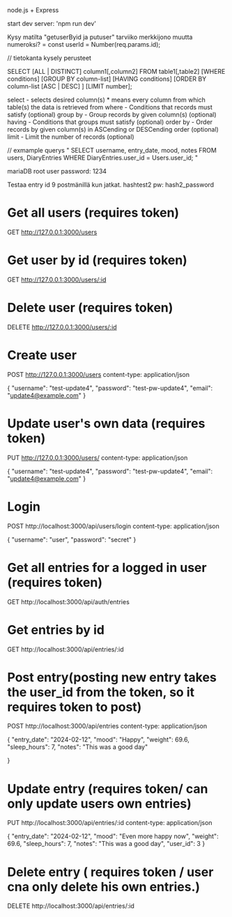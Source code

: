 
node.js + Express

start dev server: 'npm run dev'

Kysy matilta "getuserByid ja putuser" tarviiko merkkijono muutta numeroksi? = const userId = Number(req.params.id);



 // tietokanta kysely perusteet

SELECT [ALL | DISTINCT] column1[,column2]
  FROM table1[,table2]
  [WHERE conditions]
  [GROUP BY column-list]
  [HAVING conditions]
  [ORDER BY column-list [ASC | DESC] ]
  [LIMIT number];

select - selects desired column(s) * means every column
from which table(s) the data is retrieved from
where - Conditions that records must satisfy (optional)
group by - Group records by given column(s) (optional)
having - Conditions that groups must satisfy (optional)
order by - Order records by given column(s) in ASCending or DESCending order (optional)
limit - Limit the number of records (optional)

// exmample querys "  SELECT username, entry_date, mood, notes FROM users, DiaryEntries WHERE DiaryEntries.user_id = Users.user_id; "

mariaDB root user password: 1234


Testaa entry id 9 postmänillä kun jatkat.   hashtest2    pw: hash2_password


# Get all users (requires token)
GET http://127.0.0.1:3000/users

# Get user by id (requires token)
GET http://127.0.0.1:3000/users/:id

# Delete user (requires token)
DELETE http://127.0.0.1:3000/users/:id

# Create user
POST http://127.0.0.1:3000/users
content-type: application/json

{
  "username": "test-update4",
  "password": "test-pw-update4",
  "email": "update4@example.com"
}

# Update user's own data (requires token)
PUT http://127.0.0.1:3000/users/
content-type: application/json

{
  "username": "test-update4",
  "password": "test-pw-update4",
  "email": "update4@example.com"
}

# Login
POST http://localhost:3000/api/users/login
content-type: application/json

{
  "username": "user",
  "password": "secret"
}


# Get all entries for a logged in user (requires token)
GET http://localhost:3000/api/auth/entries

# Get entries by id
GET http://localhost:3000/api/entries/:id

# Post entry(posting new entry takes the user_id from the token, so it requires token to post)
POST http://localhost:3000/api/entries
content-type: application/json

{
  "entry_date": "2024-02-12",
  "mood": "Happy",
  "weight": 69.6,
  "sleep_hours": 7,
  "notes": "This was a good day"

}

# Update entry (requires token/ can only update users own entries)
PUT http://localhost:3000/api/entries/:id
content-type: application/json

{
  "entry_date": "2024-02-12",
  "mood": "Even more happy now",
  "weight": 69.6,
  "sleep_hours": 7,
  "notes": "This was a good day",
  "user_id": 3
}

# Delete entry ( requires token / user cna only delete his own entries.)
DELETE http://localhost:3000/api/entries/:id
